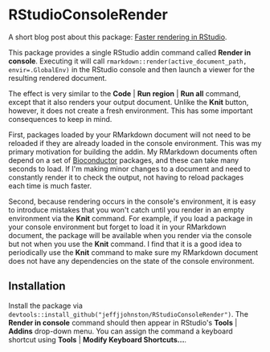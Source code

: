 # RStudioConsoleRender

A short blog post about this package: [Faster rendering in RStudio](http://jeffjjohnston.github.io/rstudio/rmarkdown/2016/03/01/faster-rendering-in-rstudio.html).

This package provides a single RStudio addin command called **Render in console**. Executing it will call `rmarkdown::render(active_document_path, envir=.GlobalEnv)` in the RStudio console and then launch a viewer for the resulting rendered document.

The effect is very similar to the **Code** | **Run region** | **Run all** command, except that it also renders your output document. Unlike the **Knit** button, however, it does not create a fresh environment. This has some important consequences to keep in mind.

First, packages loaded by your RMarkdown document will not need to be reloaded if they are already loaded in the console environment. This was my primary motivation for building the addin. My RMarkdown documents often depend on a set of [Bioconductor](http://www.bioconductor.org) packages, and these can take many seconds to load. If I'm making minor changes to a document and need to constantly render it to check the output, not having to reload packages each time is much faster.

Second, because rendering occurs in the console's environment, it is easy to introduce mistakes that you won't catch until you render in an empty environment via the **Knit** command. For example, if you load a package in your console environment but forget to load it in your RMarkdown document, the package will be available when you render via the console but not when you use the **Knit** command. I find that it is a good idea to periodically use the **Knit** command to make sure my RMarkdown document does not have any dependencies on the state of the console environment.

## Installation

Install the package via `devtools::install_github("jeffjjohnston/RStudioConsoleRender")`. The **Render in console** command should then appear in RStudio's **Tools** | **Addins** drop-down menu. You can assign the command a keyboard shortcut using **Tools** | **Modify Keyboard Shortcuts...**.
